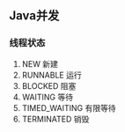 ## Java并发

### 线程状态

1. NEW              新建
2. RUNNABLE   运行
3. BLOCKED      阻塞
4. WAITING       等待
5. TIMED_WAITING    有限等待
6. TERMINATED          销毁